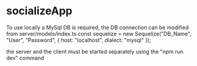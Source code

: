 # socializeApp

To use locally a MySql DB is required, the DB connection can be modified from server/models/index.ts
const sequelize = new Sequelize("DB_Name", "User", "Password", {
    host: "localhost",
    dialect: "mysql"
});

the server and the client must be started separately using the "npm run dev" command
